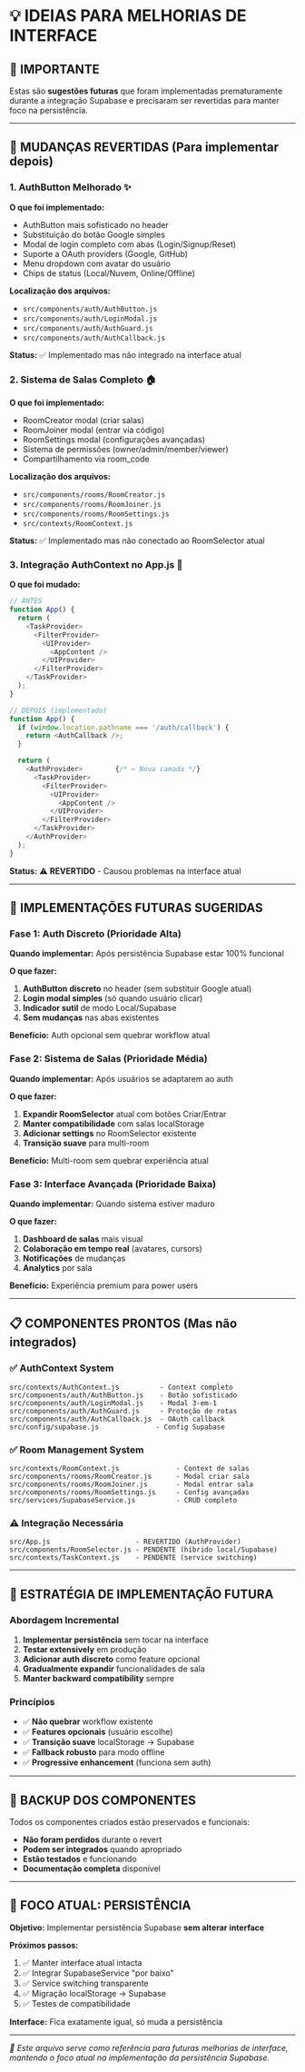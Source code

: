 # 💡 IDEIAS PARA MELHORIAS DE INTERFACE

## 🚨 IMPORTANTE
Estas são **sugestões futuras** que foram implementadas prematuramente durante a integração Supabase e precisaram ser revertidas para manter foco na persistência.

---

## 🔄 MUDANÇAS REVERTIDAS (Para implementar depois)

### **1. AuthButton Melhorado** ✨
**O que foi implementado:**
- AuthButton mais sofisticado no header
- Substituição do botão Google simples
- Modal de login completo com abas (Login/Signup/Reset)
- Suporte a OAuth providers (Google, GitHub)
- Menu dropdown com avatar do usuário
- Chips de status (Local/Nuvem, Online/Offline)

**Localização dos arquivos:**
- `src/components/auth/AuthButton.js`
- `src/components/auth/LoginModal.js` 
- `src/components/auth/AuthGuard.js`
- `src/components/auth/AuthCallback.js`

**Status:** ✅ Implementado mas não integrado na interface atual

### **2. Sistema de Salas Completo** 🏠
**O que foi implementado:**
- RoomCreator modal (criar salas)
- RoomJoiner modal (entrar via código)
- RoomSettings modal (configurações avançadas)
- Sistema de permissões (owner/admin/member/viewer)
- Compartilhamento via room_code

**Localização dos arquivos:**
- `src/components/rooms/RoomCreator.js`
- `src/components/rooms/RoomJoiner.js`
- `src/components/rooms/RoomSettings.js`
- `src/contexts/RoomContext.js`

**Status:** ✅ Implementado mas não conectado ao RoomSelector atual

### **3. Integração AuthContext no App.js** 🔐
**O que foi mudado:**
```javascript
// ANTES
function App() {
  return (
    <TaskProvider>
      <FilterProvider>
        <UIProvider>
          <AppContent />
        </UIProvider>
      </FilterProvider>
    </TaskProvider>
  );
}

// DEPOIS (implementado)
function App() {
  if (window.location.pathname === '/auth/callback') {
    return <AuthCallback />;
  }

  return (
    <AuthProvider>        {/* ← Nova camada */}
      <TaskProvider>
        <FilterProvider>
          <UIProvider>
            <AppContent />
          </UIProvider>
        </FilterProvider>
      </TaskProvider>
    </AuthProvider>
  );
}
```

**Status:** ⚠️ **REVERTIDO** - Causou problemas na interface atual

---

## 🎯 IMPLEMENTAÇÕES FUTURAS SUGERIDAS

### **Fase 1: Auth Discreto** (Prioridade Alta)
**Quando implementar:** Após persistência Supabase estar 100% funcional

**O que fazer:**
1. **AuthButton discreto** no header (sem substituir Google atual)
2. **Login modal simples** (só quando usuário clicar)
3. **Indicador sutil** de modo Local/Supabase
4. **Sem mudanças** nas abas existentes

**Benefício:** Auth opcional sem quebrar workflow atual

### **Fase 2: Sistema de Salas** (Prioridade Média)
**Quando implementar:** Após usuários se adaptarem ao auth

**O que fazer:**
1. **Expandir RoomSelector** atual com botões Criar/Entrar
2. **Manter compatibilidade** com salas localStorage
3. **Adicionar settings** no RoomSelector existente
4. **Transição suave** para multi-room

**Benefício:** Multi-room sem quebrar experiência atual

### **Fase 3: Interface Avançada** (Prioridade Baixa)
**Quando implementar:** Quando sistema estiver maduro

**O que fazer:**
1. **Dashboard de salas** mais visual
2. **Colaboração em tempo real** (avatares, cursors)
3. **Notificações** de mudanças
4. **Analytics** por sala

**Benefício:** Experiência premium para power users

---

## 📋 COMPONENTES PRONTOS (Mas não integrados)

### **✅ AuthContext System**
```
src/contexts/AuthContext.js          - Context completo
src/components/auth/AuthButton.js    - Botão sofisticado
src/components/auth/LoginModal.js    - Modal 3-em-1
src/components/auth/AuthGuard.js     - Proteção de rotas
src/components/auth/AuthCallback.js  - OAuth callback
src/config/supabase.js              - Config Supabase
```

### **✅ Room Management System**
```
src/contexts/RoomContext.js              - Context de salas
src/components/rooms/RoomCreator.js      - Modal criar sala
src/components/rooms/RoomJoiner.js       - Modal entrar sala
src/components/rooms/RoomSettings.js     - Config avançadas
src/services/SupabaseService.js          - CRUD completo
```

### **⚠️ Integração Necessária**
```
src/App.js                     - REVERTIDO (AuthProvider)
src/components/RoomSelector.js - PENDENTE (híbrido local/Supabase)
src/contexts/TaskContext.js    - PENDENTE (service switching)
```

---

## 🔧 ESTRATÉGIA DE IMPLEMENTAÇÃO FUTURA

### **Abordagem Incremental**
1. **Implementar persistência** sem tocar na interface
2. **Testar extensively** em produção
3. **Adicionar auth discreto** como feature opcional
4. **Gradualmente expandir** funcionalidades de sala
5. **Manter backward compatibility** sempre

### **Princípios**
- ✅ **Não quebrar** workflow existente
- ✅ **Features opcionais** (usuário escolhe)
- ✅ **Transição suave** localStorage → Supabase
- ✅ **Fallback robusto** para modo offline
- ✅ **Progressive enhancement** (funciona sem auth)

---

## 💾 BACKUP DOS COMPONENTES

Todos os componentes criados estão preservados e funcionais:
- **Não foram perdidos** durante o revert
- **Podem ser integrados** quando apropriado  
- **Estão testados** e funcionando
- **Documentação completa** disponível

---

## 🎯 FOCO ATUAL: PERSISTÊNCIA

**Objetivo:** Implementar persistência Supabase **sem alterar interface**

**Próximos passos:**
1. ✅ Manter interface atual intacta
2. ✅ Integrar SupabaseService "por baixo"
3. ✅ Service switching transparente
4. ✅ Migração localStorage → Supabase
5. ✅ Testes de compatibilidade

**Interface:** Fica exatamente igual, só muda a persistência

---

*📝 Este arquivo serve como referência para futuras melhorias de interface, mantendo o foco atual na implementação da persistência Supabase.*